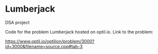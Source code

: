 # Lumberjack
DSA project

Code for the problem Lumberjack hosted on optil.io. Link to the problem:

https://www.optil.io/optilion/problem/3000?id=3000&filename=source.cpp#tab-3
